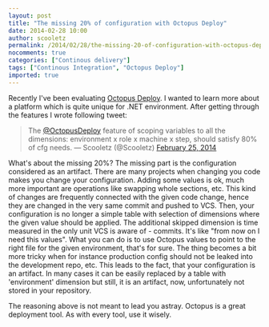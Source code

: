 ```yaml
---
layout: post
title: "The missing 20% of configuration with Octopus Deploy"
date: 2014-02-28 10:00
author: scooletz
permalink: /2014/02/28/the-missing-20-of-configuration-with-octopus-deploy/
nocomments: true
categories: ["Continous delivery"]
tags: ["Continous Integration", "Octopus Deploy"]
imported: true
---
```


Recently I've been evaluating [Octopus Deploy](http://octopusdeploy.com/). I wanted to learn more about a platform which is quite unique for .NET environment. After getting through the features I wrote following tweet:

> The [@OctopusDeploy](https://twitter.com/OctopusDeploy) feature of scoping variables to all the dimensions: environment x role x machine x step, should satisfy 80% of cfg needs.
> — Scooletz (@Scooletz) [February 25, 2014](https://twitter.com/Scooletz/statuses/438412504889569281)

What's about the missing 20%?
The missing part is the configuration considered as an artifact. There are many projects when changing you code makes you change your configuration. Adding some values is ok, much more important are operations like swapping whole sections, etc. This kind of changes are frequently connected with the given code change, hence they are changed in the very same commit and pushed to VCS. Then, your configuration is no longer a simple table with selection of dimensions where the given value should be applied. The additional skipped dimension is time measured in the only unit VCS is aware of - commits. It's like "from now on I need this values".
What you can do is to use Octopus values to point to the right file for the given environment, that's for sure. The thing becomes a bit more tricky when for instance production config should not be leaked into the development repo, etc.
This leads to the fact, that your configuration is an artifact. In many cases it can be easily replaced by a table with 'environment' dimension but still, it is an artifact, now, unfortunately not stored in your repository.

The reasoning above is not meant to lead you astray. Octopus is a great deployment tool. As with every tool, use it wisely.
